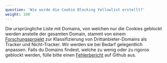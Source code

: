 ```yaml
---
question: 'Wie wurde die Cookie Blocking Yellowlist erstellt?'
weight: 100
---
```


Die ursprüngliche Liste mit Domains, von welchen nur die Cookies geblockt werden anstelle der gesamten Domain, stammt von einem [Forschungsprojekt](https://jonathanmayer.org/papers_data/bau13.pdf) zur Klassifizierung von Drittanbieter-Domains als Tracker und Nicht-Tracker. Wir werden sie bei Bedarf gelegentlich anpassen. Falls du Domains findest, welche zu wenig oder zu rigoros geblockt werden, fülle bitte einen [Fehlerbericht](https://github.com/EFForg/privacybadger/issues) auf Github aus.
